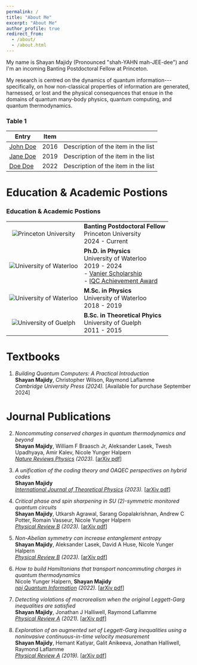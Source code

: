 ```yaml
---
permalink: /
title: "About Me"
excerpt: "About Me"
author_profile: true
redirect_from: 
  - /about/
  - /about.html
---
```


My name is Shayan Majidy (Pronounced "shah-YAHN mah-JEE-dee") and I'm an incoming Banting Postdoctoral Fellow at Princeton. 

My research is centred on the dynamics of quantum information---specifically, on how non-classical properties of information are generated, harnessed, or lost and the physical consequences that ensue in the domains of quantum many-body physics, quantum computing, and quantum thermodynamics. 

### Table 1

| Entry            | Item   |                                                              |
| --------         | ------ | ------------------------------------------------------------ |
| [John Doe](#)    | 2016   | Description of the item in the list                          |
| [Jane Doe](#)    | 2019   | Description of the item in the list                          |
| [Doe Doe](#)     | 2022   | Description of the item in the list                          |

Education & Academic Postions
======
### Education & Academic Postions
| | |
| :---: | --- |
| ![Princeton University](https://media.licdn.com/dms/image/C4E0BAQE4zTC5PJAKSA/company-logo_100_100/0/1630648147093/princeton_university_logo?e=1716422400&v=beta&t=EB4jh-hEzvyNcPpVYXRZgNSSWJm8kIkvx8CCTEvnn7M) | **Banting Postdoctoral Fellow**<br>Princeton University<br>2024 - Current |
| ![University of Waterloo](https://media.licdn.com/dms/image/C560BAQFI41Ly6leq7Q/company-logo_100_100/0/1631385538719?e=1716422400&v=beta&t=x9SrFvCxNJwPuk3ExYeZJeqrvIZCJ6KB9psq8kyMYL0) | **Ph.D. in Physics**<br>University of Waterloo<br>2019 - 2024<br>- [Vanier Scholarship](https://vanier.gc.ca/en/home-accueil.html)<br>- [IQC Achievement Award](https://uwaterloo.ca/institute-for-quantum-computing/research/awards/student-award-recipients#IQCAWARDS) |
| ![University of Waterloo](https://media.licdn.com/dms/image/C560BAQFI41Ly6leq7Q/company-logo_100_100/0/1631385538719?e=1716422400&v=beta&t=x9SrFvCxNJwPuk3ExYeZJeqrvIZCJ6KB9psq8kyMYL0) | **M.Sc. in Physics**<br>University of Waterloo<br>2018 - 2019<br>
| ![University of Guelph](https://media.licdn.com/dms/image/C560BAQGlCnbiLNr8YQ/company-logo_100_100/0/1656971795144/university_of_guelph_logo?e=1716422400&v=beta&t=Un4FnyPo6AFXSqj9lN-KvueF2ATZSbYl1MnKauiUNgo) | **B.Sc. in Theoretical Phyics**<br>University of Guelph<br>2011 - 2015 |


Textbooks
======  
1.  _Building Quantum Computers: A Practical Introduction_ <br>
**Shayan Majidy**, Christopher Wilson, Raymond Laflamme<br>
*Cambridge University Press (2024).* [Available for purchase September 2024]

Journal Publications
======
2. _Noncommuting conserved charges in quantum thermodynamics and beyond_ <br>
**Shayan Majidy**, William F Braasch Jr, Aleksander Lasek, Twesh Upadhyaya, Amir Kalev, Nicole Yunger Halpern<br>
*[Nature Reviews Physics](https://www.nature.com/articles/s42254-023-00641-9) (2023).* [<a href="https://arxiv.org/pdf/2306.00054.pdf" target="_blank">arXiv pdf</a>]

1. _A unification of the coding theory and OAQEC perspectives on hybrid codes_ <br>
**Shayan Majidy**<br>
*[International Journal of Theoretical Physics](https://link.springer.com/article/10.1007/s10773-023-05439-0) (2023).* [<a href="https://arxiv.org/pdf/1806.03702.pdf" target="_blank">arXiv pdf</a>]

1. _Critical phase and spin sharpening in SU (2)-symmetric monitored quantum circuits_ <br>
**Shayan Majidy**, Utkarsh Agrawal, Sarang Gopalakrishnan, Andrew C Potter, Romain Vasseur, Nicole Yunger Halpern<br>
*[Physical Review B](https://journals.aps.org/prb/abstract/10.1103/PhysRevB.108.054307) (2023).* [<a href="https://arxiv.org/pdf/2305.13356.pdf" target="_blank">arXiv pdf</a>]

1. _Non-Abelian symmetry can increase entanglement entropy_ <br>
**Shayan Majidy**, Aleksander Lasek, David A Huse, Nicole Yunger Halpern <br>
*[Physical Review B](https://journals.aps.org/prb/abstract/10.1103/PhysRevB.107.045102) (2023).* [<a href="https://arxiv.org/pdf/2209.14303.pdf" target="_blank">arXiv pdf</a>]

1. _How to build Hamiltonians that transport noncommuting charges in quantum thermodynamics_ <br>
Nicole Yunger Halpern, **Shayan Majidy** <br>
*[npj Quantum Information](https://www.nature.com/articles/s41534-022-00516-4) (2022).* [<a href="https://arxiv.org/pdf/2103.14041.pdf" target="_blank">arXiv pdf</a>]

1. _Detecting violations of macrorealism when the original Leggett-Garg inequalities are satisfied_ <br>
**Shayan Majidy**, Jonathan J Halliwell, Raymond Laflamme<br>
*[Physical Review A](https://journals.aps.org/pra/abstract/10.1103/PhysRevA.103.062212) (2021).* [<a href="https://arxiv.org/pdf/2101.12266.pdf" target="_blank">arXiv pdf</a>]

1. _Exploration of an augmented set of Leggett-Garg inequalities using a noninvasive continuous-in-time velocity measurement_ <br>
**Shayan Majidy**, Hemant Katiyar, Galit Anikeeva, Jonathan Halliwell, Raymond Laflamme<br>
*[Physical Review A](https://journals.aps.org/pra/abstract/10.1103/PhysRevA.100.042325) (2019).* [<a href="https://arxiv.org/abs/1907.05489" target="_blank">arXiv pdf</a>]


